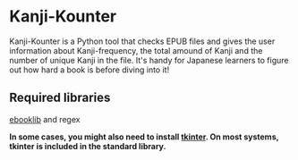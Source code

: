 # Kanji-Kounter
Kanji-Kounter is a Python tool that checks EPUB files and gives the user information about Kanji-frequency, the total amound of Kanji and the number of unique Kanji in the file. It's handy for Japanese learners to figure out how hard a book is before diving into it!

## Required libraries
[ebooklib](https://pypi.org/project/EbookLib/) and regex

**In some cases, you might also need to install [tkinter](https://docs.python.org/3/library/tkinter.html). On most systems, tkinter is included in the standard library.**
